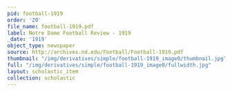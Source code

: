 ```yaml
---
pid: football-1919
order: '20'
file_name: football-1919.pdf
label: Notre Dame Football Review - 1919
_date: '1919'
object_type: newspaper
source: http://archives.nd.edu/Football/Football-1919.pdf
thumbnail: "/img/derivatives/simple/football-1919_image0/thumbnail.jpg"
full: "/img/derivatives/simple/football-1919_image0/fullwidth.jpg"
layout: scholastic_item
collection: scholastic
---
```

